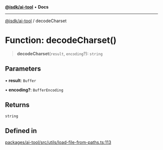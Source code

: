 [**@isdk/ai-tool**](../README.md) • **Docs**

***

[@isdk/ai-tool](../globals.md) / decodeCharset

# Function: decodeCharset()

> **decodeCharset**(`result`, `encoding`?): `string`

## Parameters

• **result**: `Buffer`

• **encoding?**: `BufferEncoding`

## Returns

`string`

## Defined in

[packages/ai-tool/src/utils/load-file-from-paths.ts:113](https://github.com/isdk/ai-tool.js/blob/b0813174e9b350ae47231f8e5f885150313123b0/src/utils/load-file-from-paths.ts#L113)
